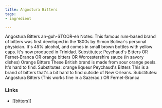 ```yaml
---
title: Angostura Bitters
tags:
- ingredient

---
```

Angostura Bitters an-guh-STOOR-eh Notes: This famous rum-based brand of bitters was first developed in the 1800s by Simon Bolivar's personal physician. It's 45% alcohol, and comes in small brown bottles with yellow caps. It's now produced in Trinidad. Substitutes: Peychaud's Bitters OR Fernet-Branca OR orange bitters OR Worcestershire sauce (in savory dishes) Orange Bitters These British brand is made from sour orange peels. It's hard to find. Substitutes: orange liqueur Peychaud's Bitters This is a brand of bitters that's a bit hard to find outside of New Orleans. Substitutes: Angostura Bitters (This works fine in a Sazerac.) OR Fernet-Branca

### Links

* [[bitters]]
